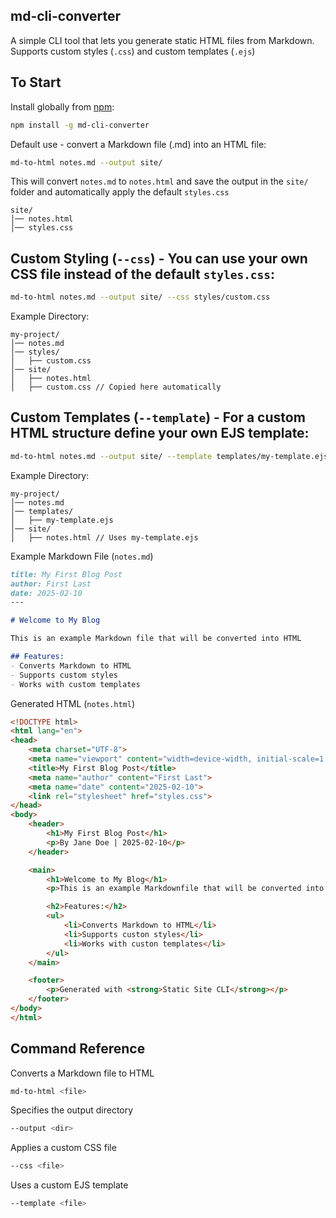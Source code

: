 ## md-cli-converter

A simple CLI tool that lets you generate static HTML files from Markdown. Supports custom styles (`.css`) and custom templates (`.ejs`)

## To Start

Install globally from [npm](https://www.npmjs.com/package/md-cli-converter):

``` bash
npm install -g md-cli-converter
```

Default use - convert a Markdown file (.md) into an HTML file:

``` bash
md-to-html notes.md --output site/
```

This will convert `notes.md` to `notes.html` and save the output in the `site/` folder and automatically apply the default `styles.css`

``` 
site/
│── notes.html
│── styles.css
```

## Custom Styling (`--css`) - You can use your own CSS file instead of the default `styles.css`:

``` bash
md-to-html notes.md --output site/ --css styles/custom.css
```

Example Directory:

``` 
my-project/
│── notes.md
│── styles/
│   ├── custom.css
│── site/
│   ├── notes.html
│   ├── custom.css // Copied here automatically
```

## Custom Templates (`--template`) - For a custom HTML structure define your own EJS template:

``` bash
md-to-html notes.md --output site/ --template templates/my-template.ejs
```

Example Directory:

```
my-project/
│── notes.md
│── templates/
│   ├── my-template.ejs
│── site/
│   ├── notes.html // Uses my-template.ejs
```

Example Markdown File (`notes.md`)

``` Markdown
title: My First Blog Post
author: First Last
date: 2025-02-10
---

# Welcome to My Blog

This is an example Markdown file that will be converted into HTML

## Features:
- Converts Markdown to HTML
- Supports custom styles
- Works with custom templates
```

Generated HTML (`notes.html`)

``` HTML
<!DOCTYPE html>
<html lang="en">
<head>
    <meta charset="UTF-8">
    <meta name="viewport" content="width=device-width, initial-scale=1.0">
    <title>My First Blog Post</title>
    <meta name="author" content="First Last">
    <meta name="date" content="2025-02-10">
    <link rel="stylesheet" href="styles.css">
</head>
<body>
    <header>
        <h1>My First Blog Post</h1>
        <p>By Jane Doe | 2025-02-10</p>
    </header>

    <main>
        <h1>Welcome to My Blog</h1>
        <p>This is an example Markdownfile that will be converted into HTML</p>

        <h2>Features:</h2>
        <ul>
            <li>Converts Markdown to HTML</li>
            <li>Supports custon styles</li>
            <li>Works with custon templates</li>
        </ul>
    </main>

    <footer>
        <p>Generated with <strong>Static Site CLI</strong></p>
    </footer>
</body>
</html>
```

## Command Reference

Converts a Markdown file to HTML

``` bash
md-to-html <file>
```

Specifies the output directory

``` bash
--output <dir>
```

Applies a custom CSS file

``` bash
--css <file>
```

Uses a custom EJS template

``` bash
--template <file>
```
